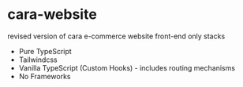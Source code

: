 # cara-website

revised version of cara e-commerce website front-end only
stacks
- Pure TypeScript
- Tailwindcss
- Vanilla TypeScript (Custom Hooks) - includes routing mechanisms
- No Frameworks
 
 
